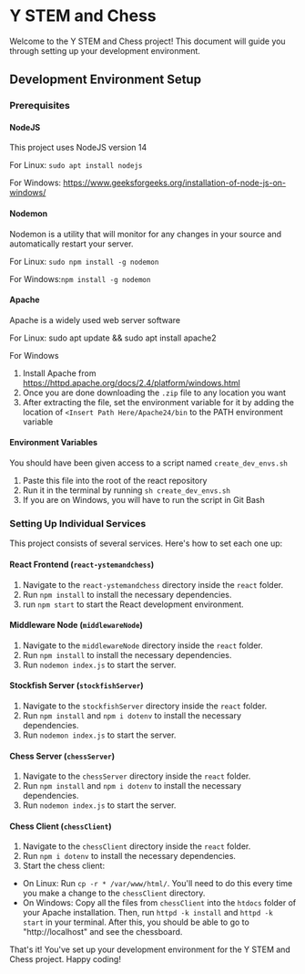 # Y STEM and Chess
Welcome to the Y STEM and Chess project! This document will guide you through setting up your development environment.

## Development Environment Setup

### Prerequisites

#### NodeJS
This project uses NodeJS version 14

For Linux: `sudo apt install nodejs`

For Windows: https://www.geeksforgeeks.org/installation-of-node-js-on-windows/

#### Nodemon
Nodemon is a utility that will monitor for any changes in your source and automatically restart your server. 

For Linux: `sudo npm install -g nodemon`

For Windows:`npm install -g nodemon`

#### Apache
Apache is a widely used web server software

For Linux: sudo apt update && sudo apt install apache2

For Windows
1. Install Apache from https://httpd.apache.org/docs/2.4/platform/windows.html
2. Once you are done downloading the `.zip` file to any location you want
3. After extracting the file, set the environment variable for it by adding the location of `<Insert Path Here/Apache24/bin` to the PATH environment variable

#### Environment Variables
You should have been given access to a script named `create_dev_envs.sh`
1. Paste this file into the root of the react repository
2. Run it in the terminal by running `sh create_dev_envs.sh`
3. If you are on Windows, you will have to run the script in Git Bash

### Setting Up Individual Services

This project consists of several services. Here's how to set each one up:

#### React Frontend (`react-ystemandchess`)

1. Navigate to the `react-ystemandchess` directory inside the `react` folder.
2. Run `npm install` to install the necessary dependencies.
3. run `npm start` to start the React development environment.

#### Middleware Node (`middlewareNode`)

1. Navigate to the `middlewareNode` directory inside the `react` folder.
2. Run `npm install` to install the necessary dependencies.
3. Run `nodemon index.js` to start the server.

#### Stockfish Server (`stockfishServer`)

1. Navigate to the `stockfishServer` directory inside the `react` folder.
2. Run `npm install` and `npm i dotenv` to install the necessary dependencies.
3. Run `nodemon index.js` to start the server.

#### Chess Server (`chessServer`)

1. Navigate to the `chessServer` directory inside the `react` folder.
2. Run `npm install` and `npm i dotenv` to install the necessary dependencies.
3. Run `nodemon index.js` to start the server.

#### Chess Client (`chessClient`)

1. Navigate to the `chessClient` directory inside the `react` folder.
2. Run `npm i dotenv` to install the necessary dependencies.
3. Start the chess client:
  - On Linux: Run `cp -r * /var/www/html/`. You'll need to do this every time you make a change to the `chessClient` directory.
  - On Windows: Copy all the files from `chessClient` into the `htdocs` folder of your Apache installation. Then, run `httpd -k install` and `httpd -k start` in your terminal. After this, you should be able to go to "http://localhost" and see the chessboard.

That's it! You've set up your development environment for the Y STEM and Chess project. Happy coding!